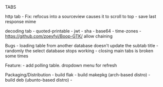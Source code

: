 TABS

http tab
	- Fix: refocus into a sourceview causes it to scroll to  top
	- save last response mime

decoding tab
	- quoted-printable
	- jwt
	- sha
	- base64
	- time-zones
	- https://github.com/zoeyfyi/Boop-GTK/
		allow chaining

Bugs
	- loading table from another database doesn't update the subtab title
	- randomly the select database stops working
	- closing main tabs is broken some times

Feature:
	- add polling table. dropdown menu for refresh


Packaging/Distribution
	- build flak
	- build makepkg (arch-based distro)
	- build deb (ubunto-based distro)
	-
